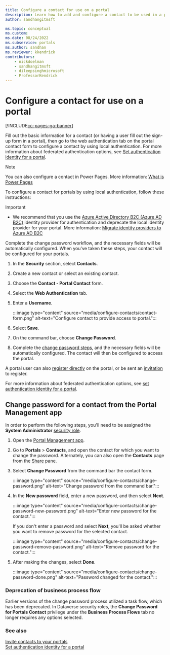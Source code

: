 ```yaml
---
title: Configure a contact for use on a portal
description: Learn how to add and configure a contact to be used in a portal.
author: sandhangitmsft

ms.topic: conceptual
ms.custom: 
ms.date: 08/24/2022
ms.subservice: portals
ms.author: sandhan
ms.reviewer: kkendrick
contributors:
    - nickdoelman
    - sandhangitmsft
    - dileepsinghmicrosoft
    - ProfessorKendrick
---
```


# Configure a contact for use on a portal


[!INCLUDE[cc-pages-ga-banner](../../../includes/cc-pages-ga-banner.md)]

Fill out the basic information for a contact (or having a user fill out the sign-up form in a portal), then go to the web authentication tab on the portal contact form to configure a contact by using local authentication. For more information about federated authentication options, see [Set authentication identity for a portal](set-authentication-identity.md). 

> [!NOTE] 
> You can also configure a contact in Power Pages. More information: [What is Power Pages](/power-pages/introduction)

To configure a contact for portals by using local authentication, follow these instructions:  

> [!IMPORTANT]
> - We recommend that you use the [Azure Active Directory B2C (Azure AD B2C)](configure-azure-ad-b2c-provider.md) identity provider for authentication and deprecate the local identity provider for your portal. More information: [Migrate identity providers to Azure AD B2C](migrate-identity-providers.md)

Complete the change password workflow, and the necessary fields will be automatically configured. When you've taken these steps, your contact will be configured for your portals.

1. In the **Security** section, select **Contacts**.

1. Create a new contact or select an existing contact.

1. Choose the **Contact - Portal Contact** form.

1. Select the **Web Authentication** tab.

1. Enter a **Username**.

    :::image type="content" source="media/configure-contacts/contact-form.png" alt-text="Configure contact to provide access to portal.":::

1. Select **Save**.

1. On the command bar, choose **Change Password**.

1. Complete the [change password steps](#change-password-for-a-contact-from-the-portal-management-app), and the necessary fields will be automatically configured. The contact will then be configured to access the portal.

A portal user can also [register directly](set-authentication-identity.md#sign-up-by-using-a-local-identity-or-external-identity) on the portal, or be sent an [invitation](invite-contacts.md) to register. 

For more information about federated authentication options, see [set authentication identity for a portal](set-authentication-identity.md). 

## Change password for a contact from the Portal Management app

In order to perform the following steps, you'll need to be assigned the **System Administrator** [security role](/power-platform/admin/database-security). 

1. Open the [Portal Management app](configure-portal.md).

1. Go to **Portals** > **Contacts**, and open the contact for which you want to change the password.
    Alternately, you can also open the **Contacts** page from the [Share](../manage-existing-portals.md#share) pane. 

1. Select **Change Password** from the command bar the contact form.

    :::image type="content" source="media/configure-contacts/change-password.png" alt-text="Change password from the command bar.":::

1. In the **New password** field, enter a new password, and then select **Next**.

    :::image type="content" source="media/configure-contacts/change-password-new-password.png" alt-text="Enter new password for the contact.":::

    If you don't enter a password and select **Next**, you'll be asked whether you want to remove password for the selected contact.

    :::image type="content" source="media/configure-contacts/change-password-remove-password.png" alt-text="Remove password for the contact.":::

1. After making the changes, select **Done**.

    :::image type="content" source="media/configure-contacts/change-password-done.png" alt-text="Password changed for the contact.":::

### Deprecation of business process flow

Earlier versions of the change password process utilized a task flow, which has been deprecated. In Dataverse security roles, the **Change Password for Portals Contact** privilege under the **Business Process Flows** tab no longer requires any options selected.

### See also
[Invite contacts to your portals](invite-contacts.md)  
[Set authentication identity for a portal](set-authentication-identity.md)  

